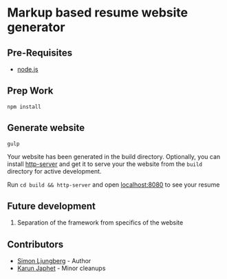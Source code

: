# Markup based resume website generator

## Pre-Requisites
* [node.js](https://nodejs.org/en/download/package-manager/)

## Prep Work
`npm install`

## Generate website
`gulp`

Your website has been generated in the build directory.
Optionally, you can install [http-server](https://www.npmjs.com/package/http-server) and get it to serve your the website from the `build` directory for active development.

Run `cd build && http-server` and open [localhost:8080](http://localhost:8080) to see your resume

## Future development
1) Separation of the framework from specifics of the website

## Contributors

* [Simon Ljungberg](http://simonljungberg.com/) - Author
* [Karun Japhet](http://karun.me) - Minor cleanups
